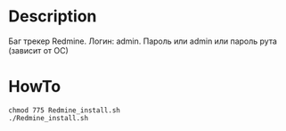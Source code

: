 # Description
Баг трекер Redmine. Логин: admin. Пароль или admin или пароль рута (зависит от ОС)

# HowTo
```
chmod 775 Redmine_install.sh
./Redmine_install.sh
```

